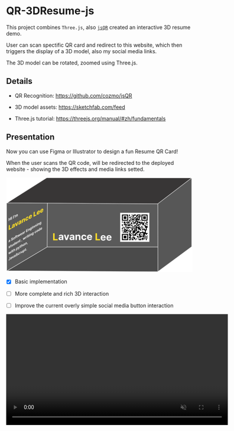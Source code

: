 # QR-3DResume-js

This project combines `Three.js`, also [`jsQR`](https://github.com/cozmo/jsQR) created an interactive 3D resume demo.

User can scan spectific QR card and redirect to this website, which then triggers the display of a 3D model, also my social media links.

The 3D model can be rotated, zoomed using Three.js.

## Details
+ QR Recognition: https://github.com/cozmo/jsQR

+ 3D model assets: https://sketchfab.com/feed

+ Three.js tutorial: https://threejs.org/manual/#zh/fundamentals 

## Presentation

Now you can use Figma or Illustrator to design a fun Resume QR Card!

When the user scans the QR code, will be redirected to the deployed website - showing the 3D effects and media links setted.

![QR Card](QRCard.svg)

- [X] Basic implementation 

- [ ] More complete and rich 3D interaction

- [ ] Improve the current overly simple social media button interaction

<video width="600" controls autoplay muted>
  <source src="https://github.com/lavanceeee/QR-3DResume-js/blob/main/resume.mp4" type="video/mp4">
  你的浏览器不支持视频播放
</video>


